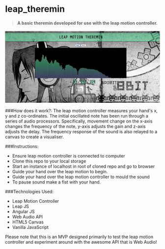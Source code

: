 # leap_theremin

>#### A basic theremin developed for use with the leap motion controller.

![Alt text](/img/profile.png)

###How does it work?:
The leap motion controller measures your hand's x, y and z co-ordinates. The initial oscillated note has been run through a series of audio processors. Specifically, movement change on the x-axis changes the frequency of the note, y-axis adjusts the gain and z-axis adjusts the delay. The frequency response of the sound is also relayed to a canvas to create a visualiser.

###Instructions:
  
* Ensure leap motion controller is connected to computer
* Clone this repo to your local storage
* Start an instance of localhost in root of cloned repo and go to browser
* Guide your hand over the leap motion to begin.
* Guide your hand over the leap motion controller to mould the sound
* To pause sound make a fist with your hand.

###Technologies Used:

* Leap Motion Controller
* Leap JS
* Angular JS
* Web Audio API
* HTML5 Canvas
* Vanilla JavaScript

Please note that this is an MVP designed primarily to test the leap motion controller and experiment around with the awesome API that is Web Audio!
